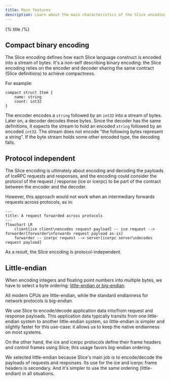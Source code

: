 ```yaml
---
title: Main features
description: Learn about the main characteristics of the Slice encoding.
---
```


{% title /%}

## Compact binary encoding

The Slice encoding defines how each Slice language construct is encoded into a stream of bytes. It's a non-self
describing binary encoding: the Slice encoding relies on the encoder and decoder sharing the same contract (Slice
definitions) to achieve compactness.

For example:
```slice
compact struct Item {
    name: string
    count: int32
}
```

The encoder encodes a `string` followed by an `int32` into a stream of bytes. Later on, a decoder decodes these bytes.
Since the decoder has the same definitions, it expects the stream to hold an encoded `string` followed by an
encoded `int32`. The stream does not encode "the following bytes represent a string". If the byte stream holds some
other encoded type, the decoding fails.

## Protocol independent

The Slice encoding is ultimately about encoding and decoding the payloads of IceRPC requests and responses, and the
encoding could consider the protocol of the request / response (ice or icerpc) to be part of the contract between the
encoder and the decoder.

However, this approach would not work when an intermediary forwards requests across protocols, as in:

```mermaid
---
title: A request forwarded across protocols
---
flowchart LR
    client[ice client\nencodes request payload] -- ice request --> forwarder[forwarder\nforwards request payload as-is]
    forwarder -- icerpc request --> server[icerpc server\ndecodes request payload]
```

As a result, the Slice encoding is protocol-independent.

## Little-endian

When encoding integers and floating point numbers into multiple bytes, we have to select a byte ordering:
[little-endian or big-endian](https://en.wikipedia.org/wiki/Endianness).

All modern CPUs are little-endian, while the standard endianness for network protocols is big-endian.

We use Slice to encode/decode application data into/from request and response payloads. This application data typically
transits from one little-endian system to another little-endian system, so little-endian is simpler and slightly faster
for this use-case: it allows us to keep the native endianness on most systems.

On the other hand, the ice and icerpc protocols define their frame headers and control frames using Slice; this usage
favors big-endian ordering.

We selected little-endian because Slice's main job is to encode/decode the payloads of requests and responses. Its use
for the ice and icerpc frame headers is secondary. And it's simpler to use the same ordering (little-endian) in all
situations.
